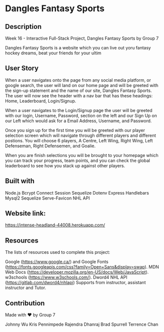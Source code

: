# Dangles Fantasy Sports

## Description

Week 16 - Interactive Full-Stack Project, Dangles Fantasy Sports by Group 7

Dangles Fantasy Sports is a website which you can live out yoru fantasy hockey dreams, beat your friends for your ultim


## User Story

When a user navigates onto the page from any social media platform, or google search, the user will land on our home page and will be greeted with the sign-up statement and the name of our site, Dangles Fantasy Sports. The user will now see the header with a nav bar that has these headings: Home, Leaderboard, Login/Signup.

When a user navigates to  the Login/Signup page the user will be greeted with our login, Username, Password, section on the left and our Sign Up on our Left which would ask for a Email Address, Username, and Password. 

Once you sign up for the first time you will be greeted with our player selection screen which will navigate through different players and different postions. You will choose 6 players, A Centre, Left Wing, Right Wing, Left Defenseman, Right Defensemen, and Goalie. 

When you are finish selections you will be brought to your homepage which you can track your progress, team points, and you can check the global leaderboard to see how you stack up against other players. 



## Built with
Node.js
Bcrypt
Connect Session Sequelize
Dotenv
Express
Handlebars
Mysql2
Sequelize
Serve-Favicon
NHL API

## Website link:
https://intense-headland-44008.herokuapp.com/

## Resources

The lists of resources used to complete this project:

Google (https://www.google.ca/) and Google Fonts (https://fonts.googleapis.com/css?family=Open+Sans&display=swap).
MDN Web Docs (https://developer.mozilla.org/en-US/docs/Web/JavaScript).
w3schools (https://www.w3schools.com/).
Dword4 NHL API (https://gitlab.com/dword4/nhlapi)
Supports from instructor, assistant instructor and Tutor.

## Contribution
Made with ❤️ by Group 7

Johnny Wu
Kris Pennimpede
Rajendra Dhanraj
Brad Spurrell
Terrence Chan
